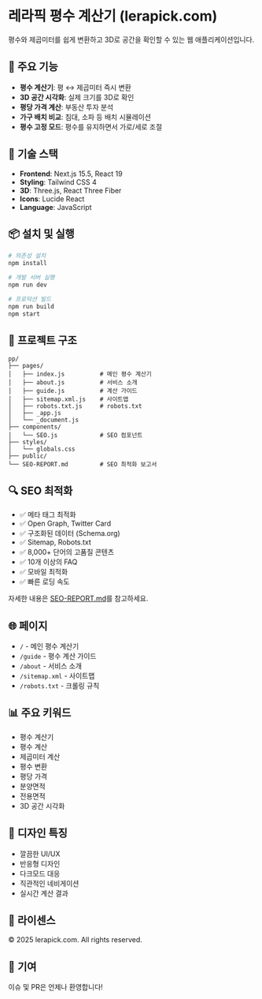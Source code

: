 # 레라픽 평수 계산기 (lerapick.com)

평수와 제곱미터를 쉽게 변환하고 3D로 공간을 확인할 수 있는 웹 애플리케이션입니다.

## 🎯 주요 기능

- **평수 계산기**: 평 ↔ 제곱미터 즉시 변환
- **3D 공간 시각화**: 실제 크기를 3D로 확인
- **평당 가격 계산**: 부동산 투자 분석
- **가구 배치 비교**: 침대, 소파 등 배치 시뮬레이션
- **평수 고정 모드**: 평수를 유지하면서 가로/세로 조절

## 🚀 기술 스택

- **Frontend**: Next.js 15.5, React 19
- **Styling**: Tailwind CSS 4
- **3D**: Three.js, React Three Fiber
- **Icons**: Lucide React
- **Language**: JavaScript

## 📦 설치 및 실행

```bash
# 의존성 설치
npm install

# 개발 서버 실행
npm run dev

# 프로덕션 빌드
npm run build
npm start
```

## 📁 프로젝트 구조

```
pp/
├── pages/
│   ├── index.js          # 메인 평수 계산기
│   ├── about.js          # 서비스 소개
│   ├── guide.js          # 계산 가이드
│   ├── sitemap.xml.js    # 사이트맵
│   ├── robots.txt.js     # robots.txt
│   ├── _app.js
│   └── _document.js
├── components/
│   └── SEO.js            # SEO 컴포넌트
├── styles/
│   └── globals.css
├── public/
└── SEO-REPORT.md         # SEO 최적화 보고서
```

## 🔍 SEO 최적화

- ✅ 메타 태그 최적화
- ✅ Open Graph, Twitter Card
- ✅ 구조화된 데이터 (Schema.org)
- ✅ Sitemap, Robots.txt
- ✅ 8,000+ 단어의 고품질 콘텐츠
- ✅ 10개 이상의 FAQ
- ✅ 모바일 최적화
- ✅ 빠른 로딩 속도

자세한 내용은 [SEO-REPORT.md](./SEO-REPORT.md)를 참고하세요.

## 🌐 페이지

- `/` - 메인 평수 계산기
- `/guide` - 평수 계산 가이드
- `/about` - 서비스 소개
- `/sitemap.xml` - 사이트맵
- `/robots.txt` - 크롤링 규칙

## 📊 주요 키워드

- 평수 계산기
- 평수 계산
- 제곱미터 계산
- 평수 변환
- 평당 가격
- 분양면적
- 전용면적
- 3D 공간 시각화

## 🎨 디자인 특징

- 깔끔한 UI/UX
- 반응형 디자인
- 다크모드 대응
- 직관적인 네비게이션
- 실시간 계산 결과

## 📝 라이센스

© 2025 lerapick.com. All rights reserved.

## 🤝 기여

이슈 및 PR은 언제나 환영합니다!
